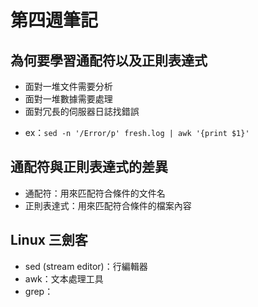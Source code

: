 # 第四週筆記
## 為何要學習通配符以及正則表達式
* 面對一堆文件需要分析
* 面對一堆數據需要處理
* 面對冗長的伺服器日誌找錯誤
+ ex：`sed -n '/Error/p' fresh.log | awk '{print $1}'`
## 通配符與正則表達式的差異
* 通配符：用來匹配符合條件的文件名
* 正則表達式：用來匹配符合條件的檔案內容
## Linux 三劍客
* sed (stream editor)：行編輯器
* awk：文本處理工具
* grep：